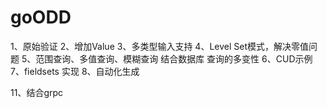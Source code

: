 # goODD

1、原始验证
2、增加Value
3、多类型输入支持
4、Level Set模式，解决零值问题 
5、范围查询、多值查询、模糊查询  结合数据库 查询的多变性
6、CUD示例
7、fieldsets 实现
8、自动化生成

11、结合grpc